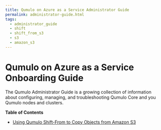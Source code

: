 ```yaml
---
title: Qumulo on Azure as a Service Administrator Guide
permalink: administrator-guide.html
tags:
  - administrator_guide
  - shift
  - shift_from_s3
  - s3
  - amazon_s3
---
```


# Qumulo on Azure as a Service Onboarding Guide
The Qumulo Administrator Guide is a growing collection of information about configuring, managing, and troubleshooting Qumulo Core and you Qumulo nodes and clusters.

**Table of Contents**
* [Using Qumulo Shift-From to Copy Objects from Amazon S3](/shift-from-s3.md)
